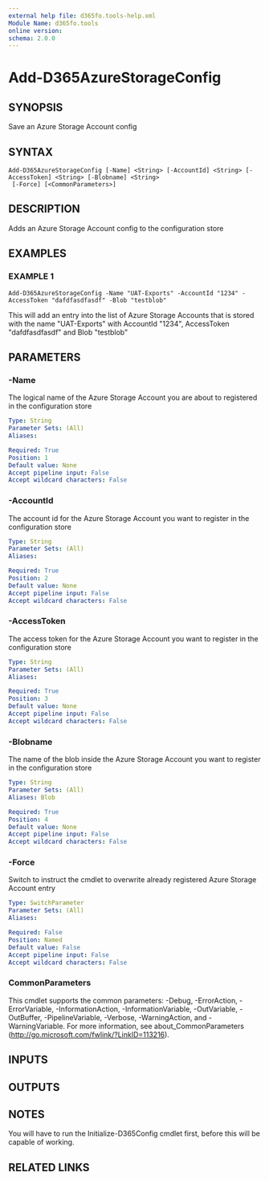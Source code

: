 ```yaml
---
external help file: d365fo.tools-help.xml
Module Name: d365fo.tools
online version:
schema: 2.0.0
---
```


# Add-D365AzureStorageConfig

## SYNOPSIS
Save an Azure Storage Account config

## SYNTAX

```
Add-D365AzureStorageConfig [-Name] <String> [-AccountId] <String> [-AccessToken] <String> [-Blobname] <String>
 [-Force] [<CommonParameters>]
```

## DESCRIPTION
Adds an Azure Storage Account config to the configuration store

## EXAMPLES

### EXAMPLE 1
```
Add-D365AzureStorageConfig -Name "UAT-Exports" -AccountId "1234" -AccessToken "dafdfasdfasdf" -Blob "testblob"
```

This will add an entry into the list of Azure Storage Accounts that is stored with the name "UAT-Exports" 
with AccountId "1234", AccessToken "dafdfasdfasdf" and Blob "testblob"

## PARAMETERS

### -Name
The logical name of the Azure Storage Account you are about to registered in the configuration store

```yaml
Type: String
Parameter Sets: (All)
Aliases:

Required: True
Position: 1
Default value: None
Accept pipeline input: False
Accept wildcard characters: False
```

### -AccountId
The account id for the Azure Storage Account you want to register in the configuration store

```yaml
Type: String
Parameter Sets: (All)
Aliases:

Required: True
Position: 2
Default value: None
Accept pipeline input: False
Accept wildcard characters: False
```

### -AccessToken
The access token for the Azure Storage Account you want to register in the configuration store

```yaml
Type: String
Parameter Sets: (All)
Aliases:

Required: True
Position: 3
Default value: None
Accept pipeline input: False
Accept wildcard characters: False
```

### -Blobname
The name of the blob inside the Azure Storage Account you want to register in the configuration store

```yaml
Type: String
Parameter Sets: (All)
Aliases: Blob

Required: True
Position: 4
Default value: None
Accept pipeline input: False
Accept wildcard characters: False
```

### -Force
Switch to instruct the cmdlet to overwrite already registered Azure Storage Account entry

```yaml
Type: SwitchParameter
Parameter Sets: (All)
Aliases:

Required: False
Position: Named
Default value: False
Accept pipeline input: False
Accept wildcard characters: False
```

### CommonParameters
This cmdlet supports the common parameters: -Debug, -ErrorAction, -ErrorVariable, -InformationAction, -InformationVariable, -OutVariable, -OutBuffer, -PipelineVariable, -Verbose, -WarningAction, and -WarningVariable.
For more information, see about_CommonParameters (http://go.microsoft.com/fwlink/?LinkID=113216).

## INPUTS

## OUTPUTS

## NOTES
You will have to run the Initialize-D365Config cmdlet first, before this will be capable of working.

## RELATED LINKS
